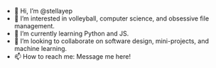 - 👋 Hi, I’m @stellayep
- 👀 I’m interested in volleyball, computer science, and obsessive file management.
- 🌱 I’m currently learning Python and JS.
- 💞️ I’m looking to collaborate on software design, mini-projects, and machine learning.
- 📫 How to reach me: Message me here!

<!---
stellayep/stellayep is a ✨ special ✨ repository because its `README.md` (this file) appears on your GitHub profile.
You can click the Preview link to take a look at your changes.
--->
